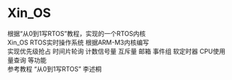 # Xin_OS
根据“从0到1写RTOS”教程，实现的一个RTOS内核  
Xin_OS RTOS实时操作系统 根据ARM-M3内核编写  
实现优先级抢占 时间片轮询 计数信号量 互斥量 邮箱 事件组 软定时器 CPU使用量查询 等功能  
参考教程 “从0到1写RTOS” 李述桐 
